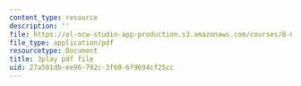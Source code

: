 ```yaml
---
content_type: resource
description: ''
file: https://ol-ocw-studio-app-production.s3.amazonaws.com/courses/8-04-quantum-physics-i-spring-2016/27a501dbee96792c3f606f9694cf25cc_e0C1Bkcjrdc.pdf
file_type: application/pdf
resourcetype: Document
title: 3play pdf file
uid: 27a501db-ee96-792c-3f60-6f9694cf25cc
---
```

